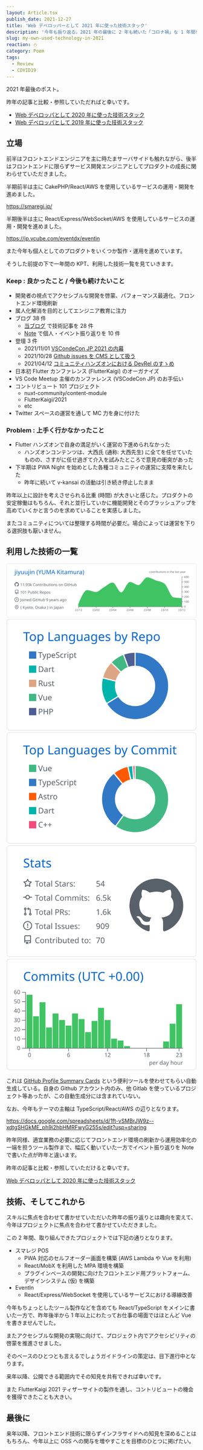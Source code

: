 ```yaml
---
layout: Article.tsx
publish_date: 2021-12-27
title: 'Web デベロッパーとして 2021 年に使った技術スタック'
description: '今年も振り返る。2021 年の最後に 2 年も続いた「コロナ禍」な 1 年間を振り返る。'
slug: my-own-used-technology-in-2021
reaction: ⛄️
category: Poem
tags:
  - Review
  - COVID19
---
```


2021 年最後のポスト。

昨年の記事と比較・参照していただればと幸いです。

- [Web デベロッパとして 2020 年に使った技術スタック](https://blog.nekohack.me/posts/my-own-used-technology-in-2020)
- [Web デベロッパとして 2019 年に使った技術スタック](https://blog.nekohack.me/posts/my-own-used-technology-in-2019)

## 立場

前半はフロントエンドエンジニアを主に時たまサーバサイドも触れながら、後半はフロントエンドに限らずサービス開発エンジニアとしてプロダクトの成長に関わらせていただきました。

半期前半は主に CakePHP/React/AWS を使用しているサービスの運用・開発を進めました。

https://smaregi.jp/

半期後半は主に React/Express/WebSocket/AWS を使用しているサービスの運用・開発を進めました。

https://jp.vcube.com/eventdx/eventin

また今年も個人としてのプロダクトをいくつか製作・運用を進めています。

そうした前提の下で一年間の KPT、利用した技術一覧を見ていきます。

### Keep : 良かったこと / 今後も続けたいこと

- 開発者の視点でアクセシブルな開発を啓蒙、パフォーマンス最適化、フロントエンド環境刷新
- 属人化解消を目的としてエンジニア教育に注力
- ブログ 38 件
  - [当ブログ](https://blog.nekohack.me/) で技術記事を 28 件
  - [Note](https://note.com/) で個人・イベント振り返りを 10 件
- 登壇 3 件
  - 2021/11/01 [VSCondeCon JP 2021 の内幕](https://blog.nekohack.me/posts/inside-the-website-in-vscodecon-jp-2021)
  - 2021/10/28 [Github issues を CMS として扱う](https://blog.nekohack.me/posts/github-issues-usage-as-a-cms)
  - 2021/04/12 [コミュニティハンズオンにおける DevRel のすゝめ](https://blog.nekohack.me/posts/challenge-the-community-handson-2021)
- 日本初 Flutter カンファレンス (FlutterKaigi) のオーガナイズ
- VS Code Meetup 主催のカンファレンス (VSCodeCon JP) のお手伝い
- コントリビュート 101 プロジェクト
  - nuxt-community/content-module
  - FlutterKaigi/2021
  - etc
- Twitter スペースの運営を通して MC 力を身に付けた

### Problem : 上手く行かなかったこと

- Flutter ハンズオンで自身の満足がいく運営の下進められなかった
  - ハンズオンコンテンツは、大西氏 (通称: 大西先生) に全てを任せていたものの、さすがに任せ過ぎて介入を試みたところで意見の衝突があった
- 下半期は PWA Night を始めとした各種コミュニティの運営に支障を来たした
  - 昨年に続いて v-kansai の活動は引き続き停止したまま

昨年以上に設計を考えさせられる比重 (時間) が大きいと感じた。プロダクトの安定稼働はもちろん、それと並行していかに機能開発とそのブラッシュアップを高めていくかと言うのを求めていることを実感しました。

またコミュニティについては整理する時間が必要だ。場合によっては運営を下りる選択肢も厭いません。

## 利用した技術の一覧

[![](https://raw.githubusercontent.com/jiyuujin/github-profile-summary-cards/master/profile-summary-card-output/github/0-profile-details.svg)](https://github.com/vn7n24fzkq/github-profile-summary-cards)
[![](https://raw.githubusercontent.com/jiyuujin/github-profile-summary-cards/master/profile-summary-card-output/github/1-repos-per-language.svg)](https://github.com/vn7n24fzkq/github-profile-summary-cards) [![](https://raw.githubusercontent.com/jiyuujin/github-profile-summary-cards/master/profile-summary-card-output/github/2-most-commit-language.svg)](https://github.com/vn7n24fzkq/github-profile-summary-cards)
[![](https://raw.githubusercontent.com/jiyuujin/github-profile-summary-cards/master/profile-summary-card-output/github/3-stats.svg)](https://github.com/vn7n24fzkq/github-profile-summary-cards) [![](https://raw.githubusercontent.com/jiyuujin/github-profile-summary-cards/master/profile-summary-card-output/github/4-productive-time.svg)](https://github.com/vn7n24fzkq/github-profile-summary-cards)

これは [GitHub Profile Summary Cards](https://github.com/vn7n24fzkq/github-profile-summary-cards-example) という便利ツールを使わせてもらい自動生成している。自身の Github アカウント内のみ、他 Gitlab を使っているプロジェクト等あったが、この自動生成分には含まれていない。

なお、今年もテーマの主軸は TypeScript/React/AWS の辺りとなります。

https://docs.google.com/spreadsheets/d/1ft-vSMBrJW9z--xdtgSHGkME_ph9i2hbHMRFwyG255s/edit?usp=sharing

昨年同様、適宜業務の必要に応じてフロントエンド環境の刷新から運用効率化の一端を担うツール製作まで、幅広く動いていた一方でイベント振り返りを Note で書いた点が昨年と違います。

昨年の記事と比較・参照していただけると幸いです。

[Web デベロッパとして 2020 年に使った技術スタック](https://blog.nekohack.me/posts/my-own-used-technology-in-2020)

## 技術、そしてこれから

スキルに焦点を合わせて書かせていただいた昨年の振り返りとは趣向を変えて、今年はプロジェクトに焦点を合わせて書かせていただきました。

この 2 年間、取り組んできたプロジェクトでは下記の通りとなります。

- スマレジ POS
  - PWA 対応のセルフオーダー画面を構築 (AWS Lambda や Vue を利用)
  - React/MobX を利用した MPA 環境を構築
  - プラグインベースの開発に向けたフロントエンド用プラットフォーム、デザインシステム (仮) を構築
- EventIn
  - React/Express/WebSocket を使用しているサービスにおける導線改善

今年もちょっとしたツール製作などを含めても React/TypeScript をメインに書いた一方で、昨年後半から 1 年以上にわたってお仕事の場面ではほとんど Vue を書きませんでした。

またアクセシブルな開発の実現に向けて、プロジェクト内でアクセシビリティの啓蒙を推進させました。

そのベースのひとつとも言えるでしょうガイドラインの策定は、目下進行中となります。

来年以降、公開できる範囲内でその知見を共有できれば幸いです。

また FlutterKaigi 2021 ティザーサイトの製作を通し、コントリビュートの機会を獲得できたことも大きい。

## 最後に

来年以降、フロントエンド技術に限らずインフラサイドへの知見を深めることはもちろん、今年以上に OSS への関与を増やすことを目標のひとつに掲げたい。

